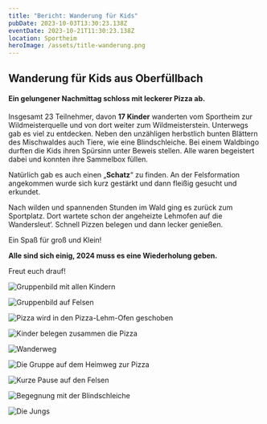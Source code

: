 ```yaml
---
title: "Bericht: Wanderung für Kids"
pubDate: 2023-10-03T13:30:23.138Z
eventDate: 2023-10-21T11:30:23.138Z
location: Sportheim
heroImage: /assets/title-wanderung.png
---
```

## Wanderung für Kids aus Oberfüllbach

#### Ein gelungener Nachmittag schloss mit leckerer Pizza ab.

Insgesamt 23 Teilnehmer, davon **17 Kinder** wanderten vom Sportheim zur Wildmeisterquelle und von dort weiter zum Wildmeisterstein. Unterwegs gab es viel zu entdecken. Neben den unzähligen herbstlich bunten Blättern des Mischwaldes auch Tiere, wie eine Blindschleiche. Bei einem Waldbingo durften die Kids ihren Spürsinn unter Beweis stellen. Alle waren begeistert dabei und konnten ihre Sammelbox füllen.

Natürlich gab es auch einen „**Schatz**“ zu finden. An der Felsformation angekommen wurde sich kurz gestärkt und dann fleißig gesucht und erkundet.

Nach wilden und spannenden Stunden im Wald ging es zurück zum Sportplatz. Dort wartete schon der angeheizte Lehmofen auf die Wandersleut‘. Schnell Pizzen belegen und dann lecker genießen.

Ein Spaß für groß und Klein!

**Alle sind sich einig, 2024 muss es eine Wiederholung geben.**

Freut euch drauf!

![Gruppenbild mit allen Kindern](/assets/whatsapp_image_2023-10-29_at_07.33.24_1_.jpeg)

![Gruppenbild auf Felsen](/assets/whatsapp_image_2023-10-29_at_07.33.21.jpeg)

![Pizza wird in den Pizza-Lehm-Ofen geschoben](/assets/whatsapp_image_2023-10-29_at_07.33.18_1_.jpeg)

![Kinder belegen zusammen die Pizza](/assets/whatsapp_image_2023-10-29_at_07.33.15.jpeg)

![Wanderweg](/assets/whatsapp_image_2023-10-29_at_07.33.26.jpeg)

![Die Gruppe auf dem Heimweg zur Pizza](/assets/whatsapp_image_2023-10-29_at_07.33.19.jpeg "Auf dem Weg zurück ins Sportheim")

![Kurze Pause auf den Felsen](/assets/whatsapp_image_2023-10-29_at_07.33.24_2_.jpeg)

![Begegnung mit der Blindschleiche](/assets/whatsapp_image_2023-10-29_at_07.33.25.jpeg)

![Die Jungs](/assets/whatsapp_image_2023-10-29_at_07.33.25_3_.jpeg)